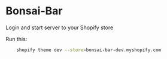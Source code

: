 # Bonsai-Bar

Login and start server to your Shopify store

  Run this:

``` bash
    shopify theme dev --store=bonsai-bar-dev.myshopify.com
```
